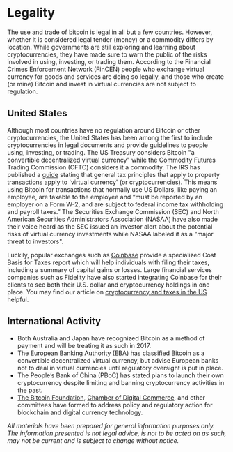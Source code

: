 # Legality
The use and trade of bitcoin is legal in all but a few countries. However, whether it is considered legal tender (money) or a commodity differs by location. While governments are still exploring and learning about cryptocurrencies, they have made sure to warn the public of the risks involved in using, investing, or trading them. According to the Financial Crimes Enforcement Network (FinCEN) people who exchange virtual currency for goods and services are doing so legally, and those who create (or mine) Bitcoin and invest in virtual currencies are not subject to regulation.

## United States
Although most countries have no regulation around Bitcoin or other cryptocurrencies, the United States has been among the first to include cryptocurrencies in legal documents and provide guidelines to people using, investing, or trading. The US Treasury considers Bitcoin "a convertible decentralized virtual currency" while the Commodity Futures Trading Commission (CFTC) considers it a commodity. The IRS has published a [guide](https://www.irs.gov/uac/newsroom/irs-virtual-currency-guidance) stating that general tax principles that apply to property transactions apply to 'virtual currency' (or cryptocurrencies). This means using Bitcoin for transactions that normally use US Dollars, like paying an employee, are taxable to the employee and “must be reported by an employer on a Form W-2, and are subject to federal income tax withholding and payroll taxes.” The Securities Exchange Commission (SEC) and North American Securities Administrators Association (NASAA) have also made their voice heard as the SEC issued an investor alert about the potential risks of virtual currency investments while NASAA labeled it as a "major threat to investors".

Luckily, popular exchanges such as [Coinbase](https://support.coinbase.com/customer/portal/articles/1496488-how-do-i-report-taxes-) provide a specialized Cost Basis for Taxes report which will help individuals with filing their taxes, including a summary of capital gains or losses. Large financial services companies such as Fidelity have also started integrating Coinbase for their clients to see both their U.S. dollar and cryptocurrency holdings in one place. You may find our article on [cryptocurrency and taxes in the US](https://blockstreet.io/news/cryptocurrency-and-taxation) helpful.

## International Activity
- Both Australia and Japan have recognized Bitcoin as a method of payment and will be treating it as such in 2017.
- The European Banking Authority (EBA) has classified Bitcoin as a convertible decentralized virtual currency, but advise European banks not to deal in virtual currencies until regulatory oversight is put in place.
- The People’s Bank of China (PBoC) has stated plans to launch their own cryptocurrency despite limiting and banning cryptocurrency activities in the past.
- [The Bitcoin Foundation](https://bitcoinfoundation.org/), [Chamber of Digital Commerce](https://digitalchamber.org/), and other committees have formed to address policy and regulatory action for blockchain and digital currency technology.


*All materials have been prepared for general information purposes only. The information presented is not legal advice, is not to be acted on as such, may not be current and is subject to change without notice.*
